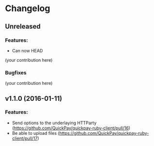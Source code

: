 # Changelog


## Unreleased

### Features:

 - Can now HEAD

(your contribution here)

### Bugfixes

(your contribution here)


## v1.1.0 (2016-01-11)

### Features:

 - Send options to the underlaying HTTParty (https://github.com/QuickPay/quickpay-ruby-client/pull/16)
 - Be able to upload files (https://github.com/QuickPay/quickpay-ruby-client/pull/17<Paste>)
